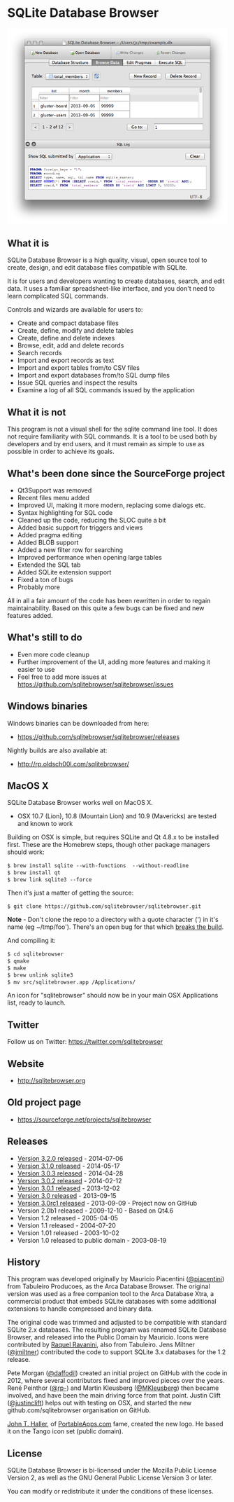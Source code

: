 # SQLite Database Browser

![SQLiteBrowser Screenshot](https://github.com/sqlitebrowser/sqlitebrowser/raw/master/images/sqlitebrowser.png "SQLiteBrowser Screenshot")

## What it is

SQLite Database Browser is a high quality, visual, open source tool to create, design, and edit database files compatible with SQLite.

It is for users and developers wanting to create databases, search, and edit data.  It uses a familiar spreadsheet-like interface, and you don't need to learn complicated SQL commands.

Controls and wizards are available for users to:

* Create and compact database files
* Create, define, modify and delete tables
* Create, define and delete indexes
* Browse, edit, add and delete records
* Search records
* Import and export records as text
* Import and export tables from/to CSV files
* Import and export databases from/to SQL dump files
* Issue SQL queries and inspect the results
* Examine a log of all SQL commands issued by the application

## What it is not

This program is not a visual shell for the sqlite command line tool. It does not require familiarity with SQL commands. It is a tool to be used both by developers and by end users, and it must remain as simple to use as possible in order to achieve its goals.

## What's been done since the SourceForge project

* Qt3Support was removed
* Recent files menu added
* Improved UI, making it more modern, replacing some dialogs etc.
* Syntax highlighting for SQL code
* Cleaned up the code, reducing the SLOC quite a bit
* Added basic support for triggers and views
* Added pragma editing
* Added BLOB support
* Added a new filter row for searching
* Improved performance when opening large tables
* Extended the SQL tab
* Added SQLite extension support
* Fixed a ton of bugs
* Probably more

All in all a fair amount of the code has been rewritten in order to regain
maintainability.  Based on this quite a few bugs can be fixed and new
features added.

## What's still to do

* Even more code cleanup
* Further improvement of the UI, adding more features and making it easier to use
* Feel free to add more issues at
  https://github.com/sqlitebrowser/sqlitebrowser/issues

## Windows binaries

Windows binaries can be downloaded from here:

* https://github.com/sqlitebrowser/sqlitebrowser/releases

Nightly builds are also available at:

* http://rp.oldsch00l.com/sqlitebrowser/

## MacOS X

SQLite Database Browser works well on MacOS X.

* OSX 10.7 (Lion), 10.8 (Mountain Lion) and 10.9 (Mavericks) are tested and known to work

Building on OSX is simple, but requires SQLite and Qt 4.8.x to be installed
first.  These are the Homebrew steps, though other package managers should
work:

    $ brew install sqlite --with-functions  --without-readline
    $ brew install qt
    $ brew link sqlite3 --force

Then it's just a matter of getting the source:

    $ git clone https://github.com/sqlitebrowser/sqlitebrowser.git

**Note** - Don't clone the repo to a directory with a quote character (') in
it's name (eg ~/tmp/foo').  There's an open bug for that which [breaks the build](https://github.com/sqlitebrowser/sqlitebrowser/issues/10).

And compiling it:

    $ cd sqlitebrowser
    $ qmake
    $ make
    $ brew unlink sqlite3
    $ mv src/sqlitebrowser.app /Applications/

An icon for "sqlitebrowser" should now be in your main OSX Applications
list, ready to launch.

## Twitter

Follow us on Twitter: https://twitter.com/sqlitebrowser

## Website

* http://sqlitebrowser.org

## Old project page

* https://sourceforge.net/projects/sqlitebrowser

## Releases

* [Version 3.2.0 released](https://github.com/sqlitebrowser/sqlitebrowser/releases/tag/sqlb-3.2.0) - 2014-07-06
* [Version 3.1.0 released](https://github.com/sqlitebrowser/sqlitebrowser/releases/tag/sqlb-3.1.0) - 2014-05-17
* [Version 3.0.3 released](https://github.com/sqlitebrowser/sqlitebrowser/releases/tag/sqlb-3.0.3) - 2014-04-28
* [Version 3.0.2 released](https://github.com/sqlitebrowser/sqlitebrowser/releases/tag/sqlb-3.0.2) - 2014-02-12
* [Version 3.0.1 released](https://github.com/sqlitebrowser/sqlitebrowser/releases/tag/sqlb-3.0.1) - 2013-12-02
* [Version 3.0 released](https://github.com/sqlitebrowser/sqlitebrowser/releases/tag/sqlb-3.0) - 2013-09-15
* [Version 3.0rc1 released](https://github.com/sqlitebrowser/sqlitebrowser/releases/tag/rc1) - 2013-09-09 - Project now on GitHub
* Version 2.0b1 released - 2009-12-10 - Based on Qt4.6
* Version 1.2 released - 2005-04-05
* Version 1.1 released - 2004-07-20
* Version 1.01 released - 2003-10-02
* Version 1.0 released to public domain - 2003-08-19

## History

This program was developed originally by Mauricio Piacentini ([@piacentini](https://github.com/piacentini)) from Tabuleiro Producoes, as the Arca Database Browser. The original version was used as a free companion tool to the Arca Database Xtra, a commercial product that embeds SQLite databases with some additional extensions to handle compressed and binary data.

The original code was trimmed and adjusted to be compatible with standard SQLite 2.x databases. The resulting program was renamed SQLite Database Browser, and released into the Public Domain by Mauricio. Icons were contributed by [Raquel Ravanini](http://www.raquelravanini.com), also from Tabuleiro. Jens Miltner ([@jmiltner](https://github.com/jmiltner)) contributed the code to support SQLite 3.x databases for the 1.2 release.

Pete Morgan ([@daffodil](https://github.com/daffodil)) created an initial project on GitHub with the code in 2012, where several contributors fixed and improved pieces over the years. René Peinthor ([@rp-](https://github.com/rp-)) and Martin Kleusberg ([@MKleusberg](https://github.com/MKleusberg)) then became involved, and have been the main driving force from that point.  Justin Clift ([@justinclift](https://github.com/justinclift)) helps out with testing on OSX, and started the new github.com/sqlitebrowser organisation on GitHub.

[John T. Haller](http://johnhaller.com), of [PortableApps.com](http://portableapps.com) fame, created the new logo.  He based it on the Tango icon set (public domain).

## License

SQLite Database Browser is bi-licensed under the Mozilla Public License
Version 2, as well as the GNU General Public License Version 3 or later.

You can modify or redistribute it under the conditions of these
licenses.
